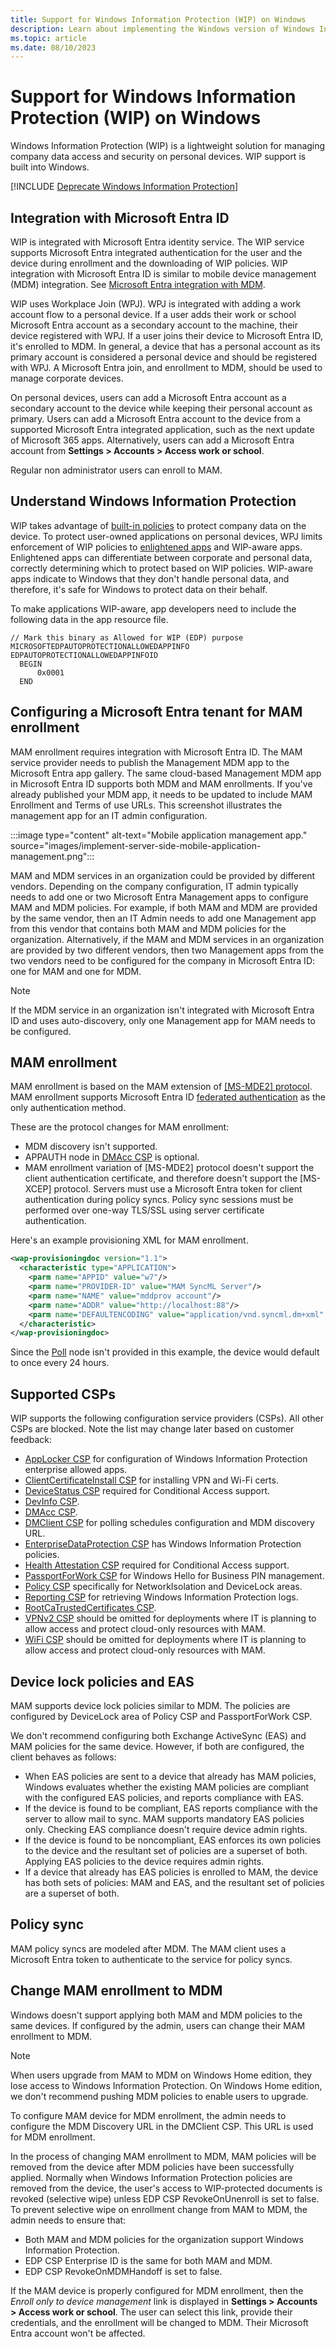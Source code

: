 ```yaml
---
title: Support for Windows Information Protection (WIP) on Windows
description: Learn about implementing the Windows version of Windows Information Protection (WIP), which is a lightweight solution for managing company data access and security on personal devices.
ms.topic: article
ms.date: 08/10/2023
---
```


# Support for Windows Information Protection (WIP) on Windows

Windows Information Protection (WIP) is a lightweight solution for managing company data access and security on personal devices. WIP support is built into Windows.

[!INCLUDE [Deprecate Windows Information Protection](../security/information-protection/windows-information-protection/includes/wip-deprecation.md)]

<a name='integration-with-azure-ad'></a>

## Integration with Microsoft Entra ID

WIP is integrated with Microsoft Entra identity service. The WIP service supports Microsoft Entra integrated authentication for the user and the device during enrollment and the downloading of WIP policies. WIP integration with Microsoft Entra ID is similar to mobile device management (MDM) integration. See [Microsoft Entra integration with MDM](azure-active-directory-integration-with-mdm.md).

WIP uses Workplace Join (WPJ). WPJ is integrated with adding a work account flow to a personal device. If a user adds their work or school Microsoft Entra account as a secondary account to the machine, their device registered with WPJ. If a user joins their device to Microsoft Entra ID, it's enrolled to MDM. In general, a device that has a personal account as its primary account is considered a personal device and should be registered with WPJ. A Microsoft Entra join, and enrollment to MDM, should be used to manage corporate devices.

On personal devices, users can add a Microsoft Entra account as a secondary account to the device while keeping their personal account as primary. Users can add a Microsoft Entra account to the device from a supported Microsoft Entra integrated application, such as the next update of Microsoft 365 apps. Alternatively, users can add a Microsoft Entra account from **Settings > Accounts > Access work or school**.

Regular non administrator users can enroll to MAM.

## Understand Windows Information Protection

WIP takes advantage of [built-in policies](/windows/security/information-protection/windows-information-protection/protect-enterprise-data-using-wip) to protect company data on the device. To protect user-owned applications on personal devices, WPJ limits enforcement of WIP policies to [enlightened apps](/windows/security/information-protection/windows-information-protection/enlightened-microsoft-apps-and-wip) and WIP-aware apps. Enlightened apps can differentiate between corporate and personal data, correctly determining which to protect based on WIP policies. WIP-aware apps indicate to Windows that they don't handle personal data, and therefore, it's safe for Windows to protect data on their behalf.

To make applications WIP-aware, app developers need to include the following data in the app resource file.

``` syntax
// Mark this binary as Allowed for WIP (EDP) purpose
MICROSOFTEDPAUTOPROTECTIONALLOWEDAPPINFO EDPAUTOPROTECTIONALLOWEDAPPINFOID
  BEGIN
      0x0001
  END
```

<a name='configuring-an-azure-ad-tenant-for-mam-enrollment'></a>

## Configuring a Microsoft Entra tenant for MAM enrollment

MAM enrollment requires integration with Microsoft Entra ID. The MAM service provider needs to publish the Management MDM app to the Microsoft Entra app gallery. The same cloud-based Management MDM app in Microsoft Entra ID supports both MDM and MAM enrollments. If you've already published your MDM app, it needs to be updated to include MAM Enrollment and Terms of use URLs. This screenshot illustrates the management app for an IT admin configuration.

:::image type="content" alt-text="Mobile application management app." source="images/implement-server-side-mobile-application-management.png":::

MAM and MDM services in an organization could be provided by different vendors. Depending on the company configuration, IT admin typically needs to add one or two Microsoft Entra Management apps to configure MAM and MDM policies. For example, if both MAM and MDM are provided by the same vendor, then an IT Admin needs to add one Management app from this vendor that contains both MAM and MDM policies for the organization. Alternatively, if the MAM and MDM services in an organization are provided by two different vendors, then two Management apps from the two vendors need to be configured for the company in Microsoft Entra ID: one for MAM and one for MDM.

> [!NOTE]
> If the MDM service in an organization isn't integrated with Microsoft Entra ID and uses auto-discovery, only one Management app for MAM needs to be configured.

## MAM enrollment

MAM enrollment is based on the MAM extension of [[MS-MDE2] protocol](/openspecs/windows_protocols/ms-mde2/4d7eadd5-3951-4f1c-8159-c39e07cbe692). MAM enrollment supports Microsoft Entra ID [federated authentication](federated-authentication-device-enrollment.md) as the only authentication method.

These are the protocol changes for MAM enrollment:

- MDM discovery isn't supported.
- APPAUTH node in [DMAcc CSP](mdm/dmacc-csp.md) is optional.
- MAM enrollment variation of [MS-MDE2] protocol doesn't support the client authentication certificate, and therefore doesn't support the [MS-XCEP] protocol. Servers must use a Microsoft Entra token for client authentication during policy syncs. Policy sync sessions must be performed over one-way TLS/SSL using server certificate authentication.

Here's an example provisioning XML for MAM enrollment.

```xml
<wap-provisioningdoc version="1.1">
  <characteristic type="APPLICATION">
    <parm name="APPID" value="w7"/>
    <parm name="PROVIDER-ID" value="MAM SyncML Server"/>
    <parm name="NAME" value="mddprov account"/>
    <parm name="ADDR" value="http://localhost:88"/>
    <parm name="DEFAULTENCODING" value="application/vnd.syncml.dm+xml" />
  </characteristic>
</wap-provisioningdoc>
```

Since the [Poll](mdm/dmclient-csp.md#deviceproviderprovideridpoll) node isn't provided in this example, the device would default to once every 24 hours.

## Supported CSPs

WIP supports the following configuration service providers (CSPs). All other CSPs are blocked. Note the list may change later based on customer feedback:

- [AppLocker CSP](mdm/applocker-csp.md) for configuration of Windows Information Protection enterprise allowed apps.
- [ClientCertificateInstall CSP](mdm/clientcertificateinstall-csp.md) for installing VPN and Wi-Fi certs.
- [DeviceStatus CSP](mdm/devicestatus-csp.md) required for Conditional Access support.
- [DevInfo CSP](mdm/devinfo-csp.md).
- [DMAcc CSP](mdm/dmacc-csp.md).
- [DMClient CSP](mdm/dmclient-csp.md) for polling schedules configuration and MDM discovery URL.
- [EnterpriseDataProtection CSP](mdm/enterprisedataprotection-csp.md) has Windows Information Protection policies.
- [Health Attestation CSP](mdm/healthattestation-csp.md) required for Conditional Access support.
- [PassportForWork CSP](mdm/passportforwork-csp.md) for Windows Hello for Business PIN management.
- [Policy CSP](mdm/policy-configuration-service-provider.md) specifically for NetworkIsolation and DeviceLock areas.
- [Reporting CSP](mdm/reporting-csp.md) for retrieving Windows Information Protection logs.
- [RootCaTrustedCertificates CSP](mdm/rootcacertificates-csp.md).
- [VPNv2 CSP](mdm/vpnv2-csp.md) should be omitted for deployments where IT is planning to allow access and protect cloud-only resources with MAM.
- [WiFi CSP](mdm/wifi-csp.md) should be omitted for deployments where IT is planning to allow access and protect cloud-only resources with MAM.

## Device lock policies and EAS

MAM supports device lock policies similar to MDM. The policies are configured by DeviceLock area of Policy CSP and PassportForWork CSP.

We don't recommend configuring both Exchange ActiveSync (EAS) and MAM policies for the same device. However, if both are configured, the client behaves as follows:

- When EAS policies are sent to a device that already has MAM policies, Windows evaluates whether the existing MAM policies are compliant with the configured EAS policies, and reports compliance with EAS.
- If the device is found to be compliant, EAS reports compliance with the server to allow mail to sync. MAM supports mandatory EAS policies only. Checking EAS compliance doesn't require device admin rights.
- If the device is found to be noncompliant, EAS enforces its own policies to the device and the resultant set of policies are a superset of both. Applying EAS policies to the device requires admin rights.
- If a device that already has EAS policies is enrolled to MAM, the device has both sets of policies: MAM and EAS, and the resultant set of policies are a superset of both.

## Policy sync

MAM policy syncs are modeled after MDM. The MAM client uses a Microsoft Entra token to authenticate to the service for policy syncs.

## Change MAM enrollment to MDM

Windows doesn't support applying both MAM and MDM policies to the same devices. If configured by the admin, users can change their MAM enrollment to MDM.

> [!NOTE]
> When users upgrade from MAM to MDM on Windows Home edition, they lose access to Windows Information Protection. On Windows Home edition, we don't recommend pushing MDM policies to enable users to upgrade.

To configure MAM device for MDM enrollment, the admin needs to configure the MDM Discovery URL in the DMClient CSP. This URL is used for MDM enrollment.

In the process of changing MAM enrollment to MDM, MAM policies will be removed from the device after MDM policies have been successfully applied. Normally when Windows Information Protection policies are removed from the device, the user's access to WIP-protected documents is revoked (selective wipe) unless EDP CSP RevokeOnUnenroll is set to false. To prevent selective wipe on enrollment change from MAM to MDM, the admin needs to ensure that:

- Both MAM and MDM policies for the organization support Windows Information Protection.
- EDP CSP Enterprise ID is the same for both MAM and MDM.
- EDP CSP RevokeOnMDMHandoff is set to false.

If the MAM device is properly configured for MDM enrollment, then the *Enroll only to device management* link is displayed in **Settings > Accounts > Access work or school**. The user can select this link, provide their credentials, and the enrollment will be changed to MDM. Their Microsoft Entra account won't be affected.
